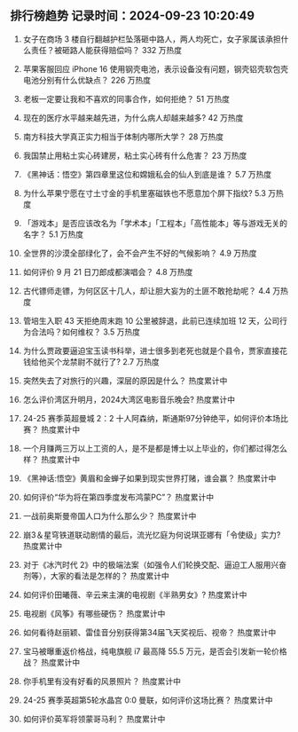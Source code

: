 
## 排行榜趋势 记录时间：2024-09-23 10:20:49
  
  1. 女子在商场 3 楼自行翻越护栏坠落砸中路人，两人均死亡，女子家属该承担什么责任？被砸路人能获得赔偿吗？ 332 万热度
    
  2. 苹果客服回应 iPhone 16 使用钢壳电池，表示设备没有问题，钢壳铝壳软包壳电池分别有什么优缺点？ 226 万热度
    
  3. 老板一定要让我和不喜欢的同事合作，如何拒绝？ 51 万热度
    
  4. 现在的医疗水平越来越先进，为什么病人却越来越多? 42 万热度
    
  5. 南方科技大学真正实力相当于体制内哪所大学？ 28 万热度
    
  6. 我国禁止用粘土实心砖建房，粘土实心砖有什么危害？ 23 万热度
    
  7. 《黑神话：悟空》第四章里这位和嫦娥私会的仙人到底是谁？ 5.7 万热度
    
  8. 为什么苹果宁愿在寸土寸金的手机里塞磁铁也不愿意加个屏下指纹​​​? 5.3 万热度
    
  9. 「游戏本」是否应该改名为「学术本」「工程本」「高性能本」等与游戏无关的名字？ 5.1 万热度
    
  10. 全世界的沙漠全部绿化了，会不会产生不好的气候影响？ 4.9 万热度
    
  11. 如何评价 9 月 21 日刀郎成都演唱会？ 4.8 万热度
    
  12. 古代镖师走镖，为何区区十几人，却让胆大妄为的土匪不敢抢劫呢？ 4.4 万热度
    
  13. 管培生入职 43 天拒绝周末跑 10 公里被辞退，此前已连续加班 12 天，公司行为合法吗？如何维权？ 3.5 万热度
    
  14. 为什么贾政要逼迫宝玉读书科举，进士很多到老死也就是个县令，贾家直接花钱给他买个龙禁尉不就行了? 2.7 万热度
    
  15. 突然失去了对旅行的兴趣，深层的原因是什么？ 热度累计中
    
  16. 怎么评价湾区升明月，2024大湾区电影音乐晚会? 热度累计中
    
  17. 24-25 赛季英超曼城 2：2 十人阿森纳，斯通斯97分钟绝平，如何评价本场比赛？ 热度累计中
    
  18. 一个月赚两三万以上工资的人，是不是都是博士以上毕业的，你们都过得怎么样？ 热度累计中
    
  19. 《黑神话:悟空》黄眉和金蝉子如果到现实世界打赌，谁会赢？ 热度累计中
    
  20. 如何评价“华为将在第四季度发布鸿蒙PC”？ 热度累计中
    
  21. 一战前奥斯曼帝国人口为什么那么少？ 热度累计中
    
  22. 崩3＆星穹铁道联动剧情的最后，流光忆庭为何说琪亚娜有「令使级」实力? 热度累计中
    
  23. 对于《冰汽时代 2》中的极端法案（如强令人们轮换交配、逼迫工人服用兴奋剂等），大家的看法是怎样的？ 热度累计中
    
  24. 如何评价田曦薇、辛云来主演的电视剧《半熟男女》? 热度累计中
    
  25. 电视剧《风筝》有哪些硬伤？ 热度累计中
    
  26. 如何看待赵丽颖、雷佳音分别获得第34届飞天奖视后、视帝？ 热度累计中
    
  27. 宝马被曝重返价格战，纯电旗舰 i7 最高降 55.5 万元，是否会引发新一轮价格战？ 热度累计中
    
  28. 你手机里有没有好看的风景照片？ 热度累计中
    
  29. 24-25 赛季英超第5轮水晶宫 0:0 曼联，如何评价这场比赛？ 热度累计中
    
  30. 如何评价英军将领蒙哥马利？ 热度累计中
    